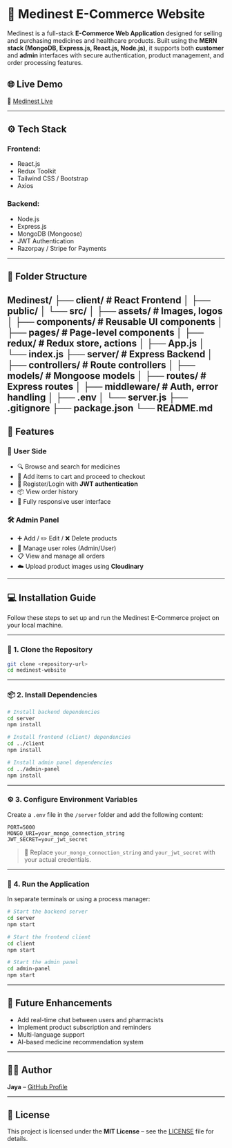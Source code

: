 # 🏥 Medinest E-Commerce Website

Medinest is a full-stack **E-Commerce Web Application** designed for selling and purchasing medicines and healthcare products. Built using the **MERN stack (MongoDB, Express.js, React.js, Node.js)**, it supports both **customer** and **admin** interfaces with secure authentication, product management, and order processing features.

## 🌐 Live Demo

🔗 [Medinest Live](https://medinest-z0ol.onrender.com) 

---

## ⚙️ Tech Stack

### Frontend:
- React.js
- Redux Toolkit
- Tailwind CSS / Bootstrap
- Axios

### Backend:
- Node.js
- Express.js
- MongoDB (Mongoose)
- JWT Authentication
- Razorpay / Stripe for Payments

---


## 📁 Folder Structure

Medinest/
├── client/ # React Frontend
│ ├── public/
│ └── src/
│ ├── assets/ # Images, logos
│ ├── components/ # Reusable UI components
│ ├── pages/ # Page-level components
│ ├── redux/ # Redux store, actions
│ ├── App.js
│ └── index.js
├── server/ # Express Backend
│ ├── controllers/ # Route controllers
│ ├── models/ # Mongoose models
│ ├── routes/ # Express routes
│ ├── middleware/ # Auth, error handling
│ ├── .env
│ └── server.js
├── .gitignore
├── package.json
└── README.md
---

## 🔑 Features

### 🛒 User Side

- 🔍 Browse and search for medicines  
- 🛒 Add items to cart and proceed to checkout  
- 🔐 Register/Login with **JWT authentication**  
- 📦 View order history  
- 📱 Fully responsive user interface  

### 🛠️ Admin Panel

- ➕ Add / ✏️ Edit / ❌ Delete products  
- 👥 Manage user roles (Admin/User)  
- 📋 View and manage all orders  
- ☁️ Upload product images using **Cloudinary**  

---

## 💻 Installation Guide

Follow these steps to set up and run the Medinest E-Commerce project on your local machine.

---

### 📂 1. Clone the Repository

```bash
git clone <repository-url>
cd medinest-website
```

---

### 📦 2. Install Dependencies

```bash
# Install backend dependencies
cd server
npm install

# Install frontend (client) dependencies
cd ../client
npm install

# Install admin panel dependencies
cd ../admin-panel
npm install
```

---

### ⚙️ 3. Configure Environment Variables

Create a `.env` file in the `/server` folder and add the following content:

```env
PORT=5000
MONGO_URI=your_mongo_connection_string
JWT_SECRET=your_jwt_secret
```

> 📝 Replace `your_mongo_connection_string` and `your_jwt_secret` with your actual credentials.

---

### 🚀 4. Run the Application

In separate terminals or using a process manager:

```bash
# Start the backend server
cd server
npm start
```

```bash
# Start the frontend client
cd client
npm start
```

```bash
# Start the admin panel
cd admin-panel
npm start
```

---
## 🧩 Future Enhancements

- Add real-time chat between users and pharmacists  
- Implement product subscription and reminders  
- Multi-language support  
- AI-based medicine recommendation system  

---

## 🙋‍♂️ Author

**Jaya** – [GitHub Profile](https://github.com/Jaya789-eng)

---

## 📝 License

This project is licensed under the **MIT License** – see the [LICENSE](LICENSE) file for details.



